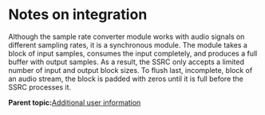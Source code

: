 # Notes on integration

Although the sample rate converter module works with audio signals on different sampling rates, it is a synchronous module. The module takes a block of input samples, consumes the input completely, and produces a full buffer with output samples. As a result, the SSRC only accepts a limited number of input and output block sizes. To flush last, incomplete, block of an audio stream, the block is padded with zeros until it is full before the SSRC processes it.

**Parent topic:**[Additional user information](../topics/additional_user_information.md)

